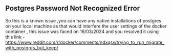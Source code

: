 ## Postgres Password Not Recognized Error
So this is a known issue ,you can have any native installations of postgres on your local machine as that would interfere the user settings of the docker container , this issue was faced on 16/03/2024 and you resolved it using this link - https://www.reddit.com/r/docker/comments/ndxqsv/trying_to_run_migrate_with_postgres_but_keep/